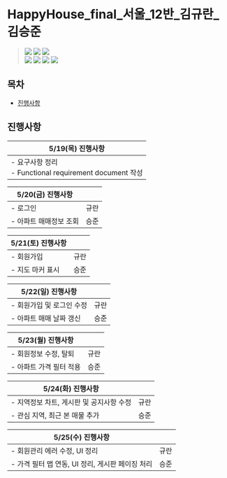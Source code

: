 # HappyHouse_final_서울_12반_김규란_김승준

> <img src="https://img.shields.io/badge/Java-007396?style=for-the-badge&logo=Java&logoColor=white">
> <img src="https://img.shields.io/badge/Spring Boot-6DB33F?style=for-the-badge&logo=Spring Boot&logoColor=white">
> <img src="https://img.shields.io/badge/MySQL-4479A1?style=for-the-badge&logo=MySQL&logoColor=white"> <br>
> <img src="https://img.shields.io/badge/Vue.js-4FC08D?style=for-the-badge&logo=Vue.js&logoColor=white">
> <img src="https://img.shields.io/badge/JavaScript-F7DF1E?style=for-the-badge&logo=JavaScript&logoColor=white">
> <img src="https://img.shields.io/badge/CSS3-1572B6?style=for-the-badge&logo=CSS3&logoColor=white">
> <img src="https://img.shields.io/badge/HTML5-E34F26?style=for-the-badge&logo=HTML5&logoColor=white">

## 목차

- [진행사항](#진행사항)

## 진행사항

| 5/19(목) 진행사항                                          |
| ---------------------------------------------------------- |
| - 요구사항 정리 <br>- Functional requirement document 작성 |

| 5/20(금) 진행사항      |      |
| ---------------------- | ---- |
| - 로그인               | 규란 |
| - 아파트 매매정보 조회 | 승준 |

| 5/21(토) 진행사항        |      |
| ------------------------ | ---- |
| - 회원가입  | 규란 |
| - 지도 마커 표시         | 승준 |

| 5/22(일) 진행사항         |      |
| ------------------------- | ---- |
| - 회원가입 및 로그인 수정 | 규란 |
| - 아파트 매매 날짜 갱신   | 승준 |

| 5/23(월) 진행사항       |      |
| ----------------------- | ---- |
| - 회원정보 수정, 탈퇴   | 규란 |
| - 아파트 가격 필터 적용 | 승준 |

| 5/24(화) 진행사항                        |      |
| ---------------------------------------- | ---- |
| - 지역정보 차트, 게시판 및 공지사항 수정 | 규란 |
| - 관심 지역, 최근 본 매물 추가         | 승준 |

| 5/25(수) 진행사항                        |      |
| ---------------------------------------- | ---- |
| - 회원관리 에러 수정, UI 정리 | 규란 |
| - 가격 필터 맵 연동, UI 정리, 게시판 페이징 처리     | 승준 |

